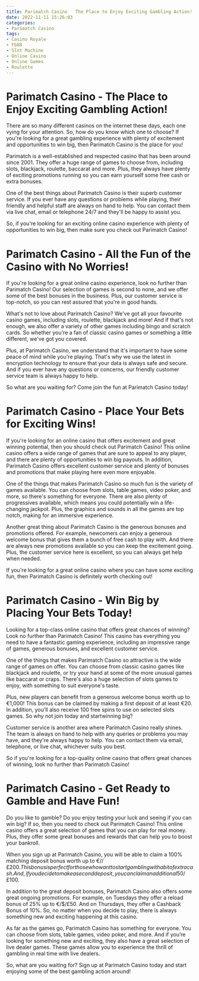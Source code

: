 ```yaml
---
title: Parimatch Casino   The Place to Enjoy Exciting Gambling Action!
date: 2022-11-11 15:26:03
categories:
- Parimatch Casino
tags:
- Casino Royale
- Fb88
- Slot Machine
- Online Casino
- Online Games
- Roulette
---
```



#  Parimatch Casino - The Place to Enjoy Exciting Gambling Action!

There are so many different casinos on the internet these days, each one vying for your attention. So, how do you know which one to choose? If you're looking for a great gambling experience with plenty of excitement and opportunities to win big, then Parimatch Casino is the place for you!

Parimatch is a well-established and respected casino that has been around since 2001. They offer a huge range of games to choose from, including slots, blackjack, roulette, baccarat and more. Plus, they always have plenty of exciting promotions running so you can earn yourself some free cash or extra bonuses.

One of the best things about Parimatch Casino is their superb customer service. If you ever have any questions or problems while playing, their friendly and helpful staff are always on hand to help. You can contact them via live chat, email or telephone 24/7 and they'll be happy to assist you.

So, if you're looking for an exciting online casino experience with plenty of opportunities to win big, then make sure you check out Parimatch Casino!

#  Parimatch Casino - All the Fun of the Casino with No Worries!

If you're looking for a great online casino experience, look no further than Parimatch Casino! Our selection of games is second to none, and we offer some of the best bonuses in the business. Plus, our customer service is top-notch, so you can rest assured that you're in good hands.

What's not to love about Parimatch Casino? We've got all your favourite casino games, including slots, roulette, blackjack and more! And if that's not enough, we also offer a variety of other games including bingo and scratch cards. So whether you're a fan of classic casino games or something a little different, we've got you covered.

Plus, at Parimatch Casino, we understand that it's important to have some peace of mind while you're playing. That's why we use the latest in encryption technology to ensure that your data is always safe and secure. And if you ever have any questions or concerns, our friendly customer service team is always happy to help.

So what are you waiting for? Come join the fun at Parimatch Casino today!

#  Parimatch Casino - Place Your Bets for Exciting Wins!

If you're looking for an online casino that offers excitement and great winning potential, then you should check out Parimatch Casino! This online casino offers a wide range of games that are sure to appeal to any player, and there are plenty of opportunities to win big payouts. In addition, Parimatch Casino offers excellent customer service and plenty of bonuses and promotions that make playing here even more enjoyable.

One of the things that makes Parimatch Casino so much fun is the variety of games available. You can choose from slots, table games, video poker, and more, so there's something for everyone. There are also plenty of progressives available, which means you could potentially win a life-changing jackpot. Plus, the graphics and sounds in all the games are top notch, making for an immersive experience.

Another great thing about Parimatch Casino is the generous bonuses and promotions offered. For example, newcomers can enjoy a generous welcome bonus that gives them a bunch of free cash to play with. And there are always new promotions available so you can keep the excitement going. Plus, the customer service here is excellent, so you can always get help when needed.

If you're looking for a great online casino where you can have some exciting fun, then Parimatch Casino is definitely worth checking out!

#  Parimatch Casino - Win Big by Placing Your Bets Today!

Looking for a top-class online casino that offers great chances of winning? Look no further than Parimatch Casino! This casino has everything you need to have a fantastic gaming experience, including an impressive range of games, generous bonuses, and excellent customer service.

One of the things that makes Parimatch Casino so attractive is the wide range of games on offer. You can choose from classic casino games like blackjack and roulette, or try your hand at some of the more unusual games like baccarat or craps. There's also a huge selection of slots games to enjoy, with something to suit everyone's taste.

Plus, new players can benefit from a generous welcome bonus worth up to €1,000! This bonus can be claimed by making a first deposit of at least €20. In addition, you'll also receive 100 free spins to use on selected slots games. So why not join today and startwinning big?

Customer service is another area where Parimatch Casino really shines. The team is always on hand to help with any queries or problems you may have, and they're always happy to help. You can contact them via email, telephone, or live chat, whichever suits you best.

So if you're looking for a top-quality online casino that offers great chances of winning, look no further than Parimatch Casino!

#  Parimatch Casino - Get Ready to Gamble and Have Fun!

Do you like to gamble? Do you enjoy testing your luck and seeing if you can win big? If so, then you need to check out Parimatch Casino! This online casino offers a great selection of games that you can play for real money. Plus, they offer some great bonuses and rewards that can help you to boost your bankroll.

When you sign up at Parimatch Casino, you will be able to claim a 100% matching deposit bonus worth up to €/$/£200. This bonus is perfect for those who want to start gambling with a bit of extra cash. And, if you decide to make a second deposit, you can claim an additional 50% bonus worth up to €/$/£100.

In addition to the great deposit bonuses, Parimatch Casino also offers some great ongoing promotions. For example, on Tuesdays they offer a reload bonus of 25% up to €/$/£50. And on Thursdays, they offer a Cashback Bonus of 10%. So, no matter when you decide to play, there is always something new and exciting happening at this casino.

As far as the games go, Parimatch Casino has something for everyone. You can choose from slots, table games, video poker, and more. And if you’re looking for something new and exciting, they also have a great selection of live dealer games. These games allow you to experience the thrill of gambling in real time with live dealers.

So, what are you waiting for? Sign up at Parimatch Casino today and start enjoying some of the best gambling action around!